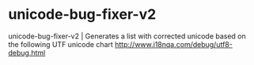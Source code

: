 # unicode-bug-fixer-v2
unicode-bug-fixer-v2 | Generates a list with corrected unicode based on the following UTF unicode chart http://www.i18nqa.com/debug/utf8-debug.html
